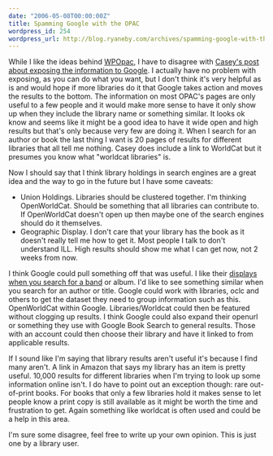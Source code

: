 ```yaml
---
date: "2006-05-08T00:00:00Z"
title: Spamming Google with the OPAC
wordpress_id: 254
wordpress_url: http://blog.ryaneby.com/archives/spamming-google-with-the-opac/
---
```

While I like the ideas behind <a href="http://www.plymouth.edu/library/opac/">WPOpac</a>, I have to disagree with <a href="http://maisonbisson.com/blog/post/11095/">Casey's post about exposing the information to Google</a>. I actually have no problem with exposing, as you can do what you want, but I don't think it's very helpful as is and would hope if more libraries do it that Google takes action and moves the results to the bottom. The information on most OPAC's pages are only useful to a few people and it would make more sense to have it only show up when they include the library name or something similar. It looks ok know and seems like it might be a good idea to have it wide open and high results but that's only because very few are doing it. When I search for an author or book the last thing I want is 20 pages of results for different libraries that all tell me nothing. Casey does include a link to WorldCat but it presumes you know what "worldcat libraries" is.

Now I should say that I think library holdings in search engines are a great idea and the way to go in the future but I have some caveats:

<ul>
<li>Union Holdings. Libraries should be clustered together. I'm thinking OpenWorldCat. Should be something that all libraries can contribute to. If OpenWorldCat doesn't open up then maybe one of the search engines should do it themselves.</li>
<li>Geographic Display. I don't care that your library has the book as it doesn't really tell me how to get it. Most people I talk to don't understand ILL. High results should show me what I can get now, not 2 weeks from now.</li>
</ul>

I think Google could pull something off that was useful. I like their <a href="http://www.google.com/musica?aid=zwoMByunypO">displays when you search for a band</a> or album. I'd like to see something similar when you search for an author or title. Google could work with libraries, oclc and others to get the dataset they need to group information such as this. OpenWorldCat within Google. Libraries/Worldcat could then be featured without clogging up results. I think Google could also expand their openurl or something they use with Google Book Search to general results. Those with an account could then choose their library and have it linked to from applicable results.

If I sound like I'm saying that library results aren't useful it's because I find many aren't. A link in Amazon that says my library has an item is pretty useful. 10,000 results for different libraries when I'm trying to look up some information online isn't. I do have to point out an exception though: rare out-of-print books. For books that only a few libraries hold it makes sense to let people know a print copy is still available as it might be worth the time and frustration to get. Again something like worldcat is often used and could be a help in this area.

I'm sure some disagree, feel free to write up your own opinion. This is just one by a library user.
